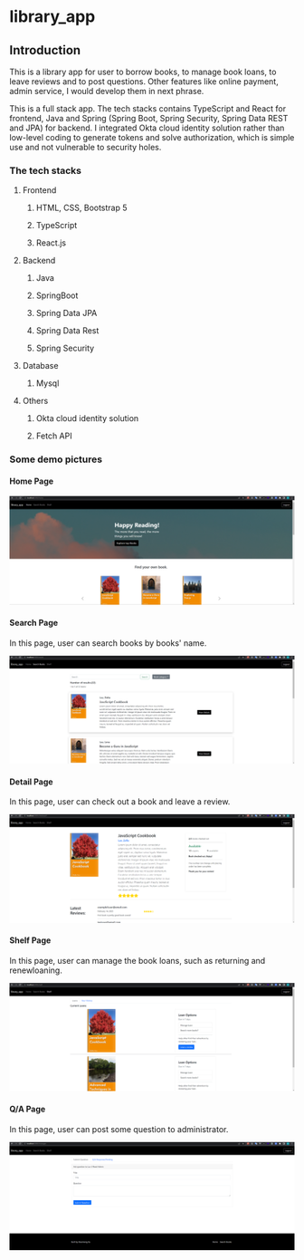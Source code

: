 # library_app

## Introduction

This is a library app for user to borrow books, to manage book loans, to leave reviews and to post questions. Other features like online payment, admin service, I would develop them in next phrase.

This is a full stack app. The tech stacks contains TypeScript and React for frontend, Java and Spring (Spring Boot, Spring Security, Spring Data REST and JPA) for backend. I integrated Okta cloud identity solution rather than low-level coding to generate tokens and solve authorization, which is simple use and not vulnerable to security holes.

### The tech stacks

1. Frontend
   
   1. HTML, CSS, Bootstrap 5
   
   2. TypeScript
   
   3. React.js

2. Backend
   
   1. Java
   
   2. SpringBoot
   
   3. Spring Data JPA
   
   4. Spring Data Rest
   
   5. Spring Security

3. Database
   
   1. Mysql

4. Others
   
   1. Okta cloud identity solution
   
   2. Fetch API

### Some demo pictures

#### Home Page

<img title="" src="./README_IMG/HomePage.png" />

#### Search Page

In this page, user can search books by books' name.

<img title="" src="./README_IMG/SearchPage.png" />

#### Detail Page

In this page, user can check out a book and leave a review.

<img title="" src="./README_IMG/DetailPage.png" />

#### Shelf Page

In this page, user can manage the book loans, such as returning and renewloaning.

<img title="" src="./README_IMG/ShelfPage.png" />

#### Q/A Page

In this page, user can post some question to administrator.

<img title="" src="./README_IMG/QApage.png" />